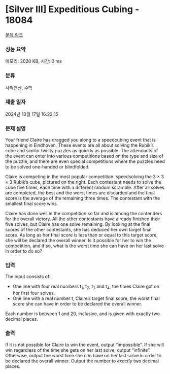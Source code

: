 # [Silver III] Expeditious Cubing - 18084 

[문제 링크](https://www.acmicpc.net/problem/18084) 

### 성능 요약

메모리: 2020 KB, 시간: 0 ms

### 분류

사칙연산, 수학

### 제출 일자

2024년 10월 17일 16:22:15

### 문제 설명

<p>Your friend Claire has dragged you along to a speedcubing event that is happening in Eindhoven. These events are all about solving the Rubik’s cube and similar twisty puzzles as quickly as possible. The attendants of the event can enter into various competitions based on the type and size of the puzzle, and there are even special competitions where the puzzles need to be solved one-handed or blindfolded.</p>

<p>Claire is competing in the most popular competition: speedsolving the 3 × 3 × 3 Rubik’s cube, pictured on the right. Each contestant needs to solve the cube five times, each time with a different random scramble. After all solves are completed, the best and the worst times are discarded and the final score is the average of the remaining three times. The contestant with the smallest final score wins.</p>

<p>Claire has done well in the competition so far and is among the contenders for the overall victory. All the other contestants have already finished their five solves, but Claire has one solve remaining. By looking at the final scores of the other contestants, she has deduced her own target final score. As long as her final score is less than or equal to this target score, she will be declared the overall winner. Is it possible for her to win the competition, and if so, what is the worst time she can have on her last solve in order to do so?</p>

### 입력 

 <p>The input consists of:</p>

<ul>
	<li>One line with four real numbers t<sub>1</sub>, t<sub>2</sub>, t<sub>3</sub> and t<sub>4</sub>, the times Claire got on her first four solves.</li>
	<li>One line with a real number t, Claire’s target final score, the worst final score she can have in order to be declared the overall winner.</li>
</ul>

<p>Each number is between 1 and 20, inclusive, and is given with exactly two decimal places.</p>

### 출력 

 <p>If it is not possible for Claire to win the event, output “impossible”. If she will win regardless of the time she gets on her last solve, output “infinite”. Otherwise, output the worst time she can have on her last solve in order to be declared the overall winner. Output the number to <em>exactly</em> two decimal places.</p>

